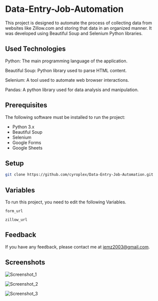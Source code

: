 # Data-Entry-Job-Automation

This project is designed to automate the process of collecting data from websites like Zillow.com and storing that data in an organized manner. It was developed using Beautiful Soup and Selenium Python libraries.
## Used Technologies

Python: The main programming language of the application.

Beautiful Soup: Python library used to parse HTML content.

Selenium: A tool used to automate web browser interactions.

Pandas: A python library used for data analysis and manipulation.
## Prerequisites

The following software must be installed to run the project:

- Python 3.x
- Beautiful Soup
- Selenium
- Google Forms
- Google Sheets
## Setup

``` bash
git clone https://github.com/cyroplex/Data-Entry-Job-Automation.git
```
## Variables

To run this project, you need to edit the following Variables.

`form_url`

`zillow_url`


  
## Feedback

If you have any feedback, please contact me at iemz2003@gmail.com.

## Screenshots

![Screenshot_1](https://github.com/cyroplex/Data-Entry-Job-Automation/assets/112264660/912573df-7a9c-469e-87f6-8dc665ed55ae)

![Screenshot_2](https://github.com/cyroplex/Data-Entry-Job-Automation/assets/112264660/a9f4f267-8921-4d85-ba99-e475ffd74b0b)

![Screenshot_3](https://github.com/cyroplex/Data-Entry-Job-Automation/assets/112264660/05c44ee5-4c9c-49c4-a2a0-b2930f6682f4)






